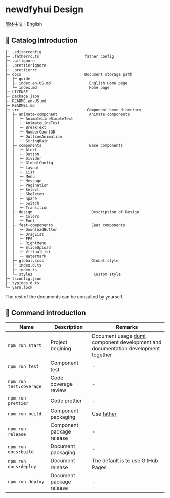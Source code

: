 # newdfyhui Design

[简体中文](./README.md) | English

## 📒 Catalog Introduction

```
├─ .editorconfig
├─ .fatherrc.ts                    father config
├─ .gitignore
├─ .prettierignore
├─ .prettierrc
├─ docs                            Document storage path
│  ├─ guide
│  ├─ index.en-US.md                 English Home page
│  └─ index.md                       Home page
├─ LICENSE
├─ package.json
├─ README.en-US.md
├─ README1.md
├─ src                              Component home directory
│  ├─ animate-component              Animate components
│  │  ├─ AnimateLineSimpleText
│  │  ├─ AnimateLineText
│  │  ├─ BreakText
│  │  ├─ NumberCount3D
│  │  ├─ OutlineAnimation
│  │  └─ StringRain
│  ├─ components                     Base components
│  │  ├─ Alert
│  │  ├─ Button
│  │  ├─ Divider
│  │  ├─ GlobalConfig
│  │  ├─ Layout
│  │  ├─ List
│  │  ├─ Menu
│  │  ├─ Message
│  │  ├─ Pagination
│  │  ├─ Select
│  │  ├─ Skeleton
│  │  ├─ Space
│  │  ├─ Switch
│  │  └─ Transition
│  ├─ design                          Description of Design
│  │  ├─ Colors
│  │  └─ Font
│  ├─ feat-components                 Eeat components
│  │  ├─ DownloadButton
│  │  ├─ DragList
│  │  ├─ FPS
│  │  ├─ RightMenu
│  │  ├─ SliceUpload
│  │  ├─ VirtualList
│  │  └─ Watermark
│  ├─ global.scss                     Global style
│  ├─ index.d.ts
│  ├─ index.ts
│  └─ styles                           Custom style
├─ tsconfig.json
├─ typings.d.ts
└─ yarn.lock

```

The rest of the documents can be consulted by yourself.

## 🤖 Command introduction

| Name                    | Description               | Remarks                                                                                                            |
| ----------------------- | ------------------------- | ------------------------------------------------------------------------------------------------------------------ |
| `npm run start`         | Project begining          | Document usage [dumi](https://github.com/umijs/dumi), component development and documentation development together |
| `npm run test`          | Component test            | -                                                                                                                  |
| `npm run test:coverage` | Code coverage review      | -                                                                                                                  |
| `npm run prettier`      | Code prettier             | -                                                                                                                  |
| `npm run build`         | Component packaging       | Use [father](https://github.com/umijs/father)                                                                      |
| `npm run release`       | Component package release | -                                                                                                                  |
| `npm run docs:build`    | Document packaging        | -                                                                                                                  |
| `npm run docs:deploy`   | Document release          | The default is to use GitHub Pages                                                                                 |
| `npm run deploy`        | Document package release  | -                                                                                                                  |
